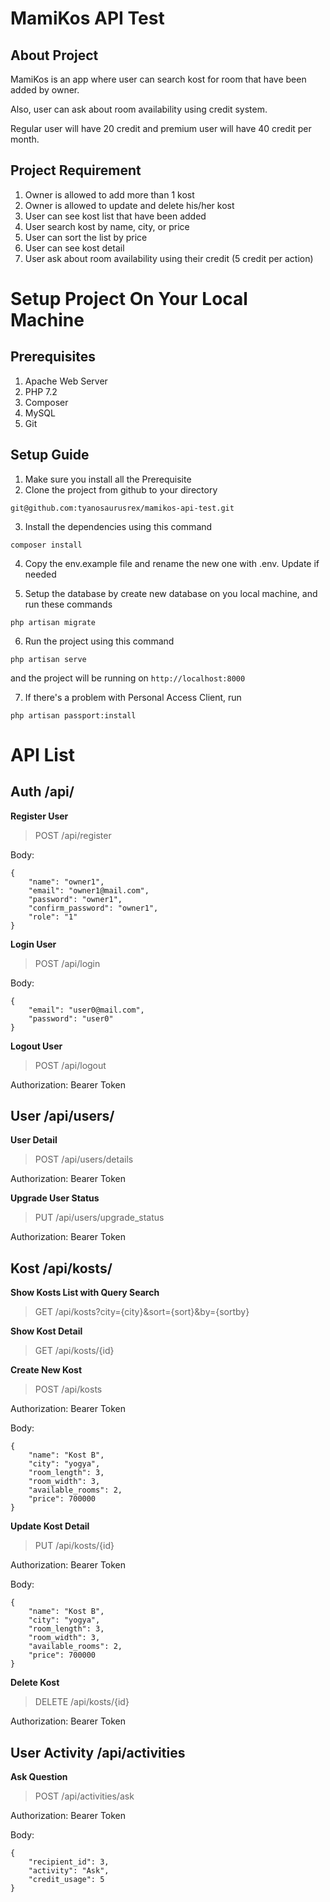 # MamiKos API Test

## About Project
MamiKos is an app where user can search kost for room that have been added by owner.

Also, user can ask about room availability using credit system.

Regular user will have 20 credit and premium user will have 40 credit per month.

## Project Requirement
1. Owner is allowed to add more than 1 kost
2. Owner is allowed to update and delete his/her kost
3. User can see kost list that have been added
4. User search kost by name, city, or price
5. User can sort the list by price
6. User can see kost detail
7. User ask about room availability using their credit (5 credit per action)

# Setup Project On Your Local Machine

## Prerequisites
1. Apache Web Server
2. PHP 7.2
3. Composer
4. MySQL
5. Git

## Setup Guide
1. Make sure you install all the Prerequisite
2. Clone the project from github to your directory

`git@github.com:tyanosaurusrex/mamikos-api-test.git`

3. Install the dependencies using this command

`composer install`

4. Copy the env.example file and rename the new one with .env. Update if needed

5. Setup the database by create new database on you local machine, and run these commands

`php artisan migrate`

6. Run the project using this command

`php artisan serve`

and the project will be running on `http://localhost:8000`

7. If there's a problem with Personal Access Client, run

`php artisan passport:install`

# API List

## Auth /api/

**Register User**

> POST /api/register

Body:
```
{
	"name": "owner1",
	"email": "owner1@mail.com",
	"password": "owner1",
	"confirm_password": "owner1",
	"role": "1"
}
```
**Login User**

> POST /api/login

Body:
```
{
	"email": "user0@mail.com",
	"password": "user0"
}
```
**Logout User**

> POST /api/logout

Authorization: Bearer Token


## User /api/users/

**User Detail**
> POST /api/users/details

Authorization: Bearer Token

**Upgrade User Status**
> PUT /api/users/upgrade_status

Authorization: Bearer Token

## Kost /api/kosts/

**Show Kosts List with Query Search**
> GET /api/kosts?city={city}&sort={sort}&by={sortby}

**Show Kost Detail**
> GET /api/kosts/{id}

**Create New Kost**
> POST /api/kosts

Authorization: Bearer Token

Body:
```
{
	"name": "Kost B",
	"city": "yogya",
	"room_length": 3,
	"room_width": 3,
	"available_rooms": 2,
	"price": 700000
}
```

**Update Kost Detail**
> PUT /api/kosts/{id}

Authorization: Bearer Token

Body:
```
{
	"name": "Kost B",
	"city": "yogya",
	"room_length": 3,
	"room_width": 3,
	"available_rooms": 2,
	"price": 700000
}
```

**Delete Kost**
> DELETE /api/kosts/{id}

Authorization: Bearer Token

## User Activity /api/activities

**Ask Question**
> POST /api/activities/ask

Authorization: Bearer Token

Body: 
```
{
	"recipient_id": 3,
	"activity": "Ask",
	"credit_usage": 5
}
```
